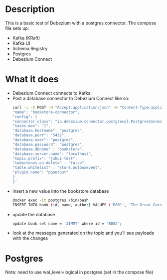 # Description

This is a basic test of Debezium with a postgres connector. The compose file sets up:

- Kafka (KRaft)
- Kafka UI
- Schema Registry
- Postgres
- Debezium Connect

# What it does

- Debezium Connect connects to Kafka
- Post a database connector to Debezium Connect like so:
  ```bash
  curl -i -X POST -H "Accept:application/json" -H "Content-Type:application/json" localhost:8083/connectors/ -d '{
  "name": "bookstore-connector",
  "config": {
  "connector.class": "io.debezium.connector.postgresql.PostgresConnector",
  "tasks.max": "1",
  "database.hostname": "postgres",
  "database.port": "5432",
  "database.user": "postgres",
  "database.password": "postgres",
  "database.dbname" : "bookstore",
  "database.server.name": "localhost",
  "topic.prefix": "jxhui-test",
  "tombstones.on.delete" : "false",
  "table.whitelist" : "store.outboxevent",
  "plugin.name": "pgoutput"
  }
  }'
  ```
- insert a new value into the bookstore database
  ```bash
  docker exec -it postgres /bin/bash
  INSERT INTO book (id, name, author) VALUES ('B001', 'The Great Gatsby', 'F. Scott Fitzgerald');
  ```
- update the database
  ```bash
  update book set name = 'JIMMY' where id = 'B002';
  ```
- look at the messages generated on the topic and you'll see payloads with the changes

# Postgres

Note: need to use wal_level=logical in postgres (set in the compose file)
